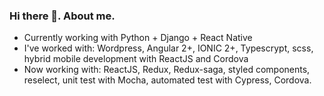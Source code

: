 ### Hi there 👋. About me.

- Currently working with Python + Django + React Native 
- I've worked with: Wordpress, Angular 2+, IONIC 2+, Typescrypt, scss, hybrid mobile development with ReactJS and Cordova
- Now working with: ReactJS, Redux, Redux-saga, styled components, reselect, unit test with Mocha, automated test with Cypress, Cordova.
